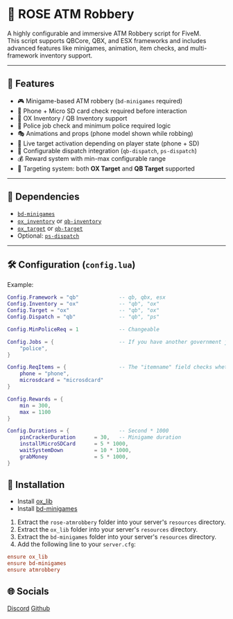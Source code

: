 # 🏦 ROSE ATM Robbery

A highly configurable and immersive ATM Robbery script for FiveM.  
This script supports QBCore, QBX, and ESX frameworks and includes advanced features like minigames, animation, item checks, and multi-framework inventory support.

---

## 🔧 Features

- 🎮 Minigame-based ATM robbery (`bd-minigames` required)
- 📱 Phone + Micro SD card check required before interaction
- 🧩 OX Inventory / QB Inventory support
- 🧠 Police job check and minimum police required logic
- 🎭 Animations and props (phone model shown while robbing)
- 🔁 Live target activation depending on player state (phone + SD)
- 🔧 Configurable dispatch integration (`qb-dispatch`, `ps-dispatch`)
- 💰 Reward system with min-max configurable range
- 🎯 Targeting system: both **OX Target** and **QB Target** supported

---

## 📂 Dependencies

- [`bd-minigames`](https://github.com/baggeddev/bd-minigames)
- [`ox_inventory`](https://github.com/overextended/ox_inventory) or [`qb-inventory`](https://github.com/qbcore-framework/qb-inventory)
- [`ox_target`](https://github.com/overextended/ox_target) or [`qb-target`](https://github.com/qbcore-framework/qb-target)
- Optional: [`ps-dispatch`](https://github.com/Project-Sloth/ps-dispatch)

---

## 🛠️ Configuration (`config.lua`)

Example:
```lua
Config.Framework = "qb"             -- qb, qbx, esx
Config.Inventory = "ox"             -- "qb", "ox"
Config.Target = "ox"                -- "qb", "ox"
Config.Dispatch = "qb"              -- "qb", "ps"

Config.MinPoliceReq = 1             -- Changeable

Config.Jobs = {                     -- If you have another government job, you add here
    "police",
}

Config.ReqItems = {                 -- The "itemname" field checks whether such an item exists in the selected inventory(Config.Inventory).
    phone = "phone",
    microsdcard = "microsdcard"
}

Config.Rewards = {
    min = 300,
    max = 1100
}

Config.Durations = {                -- Second * 1000
    pinCrackerDuration      = 30,   -- Minigame duration
    installMicroSDCard      = 5 * 1000,
    waitSystemDown          = 10 * 1000,
    grabMoney               = 5 * 1000,
}
```

## 🚀 Installation

- Install [ox_lib](https://github.com/overextended/ox_lib)
- Install [bd-minigames](https://github.com/kristiyanpts/bd-minigames)

1. Extract the `rose-atmrobbery` folder into your server's `resources` directory.
2. Extract the `ox_lib` folder into your server's `resources` directory.
3. Extract the `bd-minigames` folder into your server's `resources` directory.
4. Add the following line to your `server.cfg`:

```cfg
ensure ox_lib
ensure bd-minigames
ensure atmrobbery
```

## 🌐 Socials

[Discord](https://discord.gg/UY8Z3fRFZ5)
[Github](https://github.com/Loreose)
